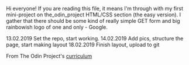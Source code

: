 Hi everyone! If you are reading this file, it means I'm through with my first mini-project on the_odin_project HTML/CSS section (the easy version). I gather that there should be some kind of really simple GET form and big rainbowish logo of one and only - Google.

13.02.2019 Set the repo, start working.
14.02.2019 Add pics, structure the page, start making layout
18.02.2019 Finish layout, upload to git




From The Odin Project's [curriculum](http://www.theodinproject.com/courses/web-development-101/lessons/html-css)
